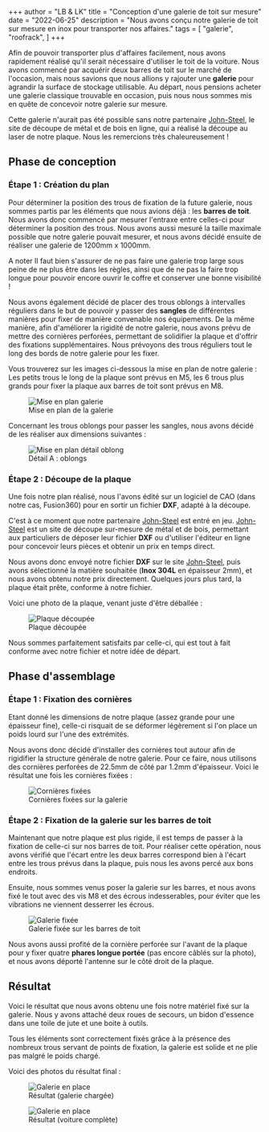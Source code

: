 +++
author = "LB & LK"
title = "Conception d'une galerie de toit sur mesure"
date = "2022-06-25"
description = "Nous avons conçu notre galerie de toit sur mesure en inox pour transporter nos affaires."
tags = [
    "galerie",
    "roofrack",
]
+++

Afin de pouvoir transporter plus d'affaires facilement, nous avons rapidement réalisé qu'il serait nécessaire d'utiliser le toit de la voiture. Nous avons commencé par acquérir deux barres de toit sur le marché de l'occasion, mais nous savions que nous allions y rajouter une <b>galerie</b> pour agrandir la surface de stockage utilisable. Au départ, nous pensions acheter une galerie classique trouvable en occasion, puis nous nous sommes mis en quête de concevoir notre galerie sur mesure.

Cette galerie n'aurait pas été possible sans notre partenaire <a class="anchor-link" target="_blank" class="link" href="https://john-steel.com/">John-Steel</a>, le site de découpe de métal et de bois en ligne, qui a réalisé la découpe au laser de notre plaque. Nous les remercions très chaleureusement !

## Phase de conception
### Étape 1 : Création du plan

Pour déterminer la position des trous de fixation de la future galerie, nous sommes partis par les éléments que nous avions déjà : les <b>barres de toit</b>. Nous avons donc commencé par mesurer l'entraxe entre celles-ci pour déterminer la position des trous. Nous avons aussi mesuré la taille maximale possible que notre galerie pouvait mesurer, et nous avons décidé ensuite de réaliser une galerie de 1200mm x 1000mm.

A noter Il faut bien s'assurer de ne pas faire une galerie trop large sous peine de ne plus être dans les règles, ainsi que de ne pas la faire trop longue pour pouvoir encore ouvrir le coffre et conserver une bonne visibilité !

Nous avons également décidé de placer des trous oblongs à intervalles réguliers dans le but de pouvoir y passer des <b>sangles</b> de différentes manières pour fixer de manière convenable nos équipements. De la même manière, afin d'améliorer la rigidité de notre galerie, nous avons prévu de mettre des cornières perforées, permettant de solidifier la plaque et d'offrir des fixations supplémentaires. Nous prévoyons des trous réguliers tout le long des bords de notre galerie pour les fixer.

Vous trouverez sur les images ci-dessous la mise en plan de notre galerie : Les petits trous le long de la plaque sont prévus en M5, les 6 trous plus grands pour fixer la plaque aux barres de toit sont prévus en M8.

<figure>
    <img loading="lazy" class="image-article" src="/images/roofrack/mep-galerie.png" alt="Mise en plan galerie">
    <figcaption class="figure-caption">Mise en plan de la galerie</figcaption>
</figure>
Concernant les trous oblongs pour passer les sangles, nous avons décidé de les réaliser aux dimensions suivantes :
<figure>
    <img loading="lazy" class="image-article" src="/images/roofrack/mep-oblongs.png" alt="Mise en plan détail oblong">
    <figcaption class="figure-caption">Détail A : oblongs</figcaption>
</figure>

### Étape 2 : Découpe de la plaque
Une fois notre plan réalisé, nous l'avons édité sur un logiciel de CAO (dans notre cas, Fusion360) pour en sortir un fichier <b>DXF</b>, adapté à la découpe.

C'est à ce moment que notre partenaire <a class="anchor-link" target="_blank" class="link" href="https://john-steel.com/">John-Steel</a> est entré en jeu. <a class="anchor-link" target="_blank" class="link" href="https://john-steel.com/">John-Steel</a> est un site de découpe sur-mesure de métal et de bois, permettant aux particuliers de déposer leur fichier <b>DXF</b> ou d'utiliser l'éditeur en ligne pour concevoir leurs pièces et obtenir un prix en temps direct.

Nous avons donc envoyé notre fichier <b>DXF</b> sur le site <a class="anchor-link" target="_blank" class="link" href="https://john-steel.com/">John-Steel</a>, puis avons sélectionné la matière souhaitée (<b>Inox 304L</b> en épaisseur 2mm), et nous avons obtenu notre prix directement. Quelques jours plus tard, la plaque était prête, conforme à notre fichier.

Voici une photo de la plaque, venant juste d'être déballée :

<figure>
    <img loading="lazy" class="image-article" src="/images/roofrack/roofrack-1.jpg" alt="Plaque découpée">
    <figcaption class="figure-caption">Plaque découpée</figcaption>
</figure>

Nous sommes parfaitement satisfaits par celle-ci, qui est tout à fait conforme avec notre fichier et notre idée de départ.

## Phase d'assemblage
### Étape 1 : Fixation des cornières

Etant donné les dimensions de notre plaque (assez grande pour une épaisseur fine), celle-ci risquait de se déformer légèrement si l'on place un poids lourd sur l'une des extrémités.

Nous avons donc décidé d'installer des cornières tout autour afin de rigidifier la structure générale de notre galerie. Pour ce faire, nous utilisons des cornières perforées de 22.5mm de côté par 1.2mm d'épaisseur. Voici le résultat une fois les cornières fixées :

<figure>
    <img loading="lazy" class="image-article" src="/images/roofrack/roofrack-2.jpg" alt="Cornières fixées">
    <figcaption class="figure-caption">Cornières fixées sur la galerie</figcaption>
</figure>

### Étape 2 : Fixation de la galerie sur les barres de toit

Maintenant que notre plaque est plus rigide, il est temps de passer à la fixation de celle-ci sur nos barres de toit. Pour réaliser cette opération, nous avons vérifié que l'écart entre les deux barres correspond bien à l'écart entre les trous prévus dans la plaque, puis nous les avons percé aux bons endroits.

Ensuite, nous sommes venus poser la galerie sur les barres, et nous avons fixé le tout avec des vis M8 et des écrous indesserables, pour éviter que les vibrations ne viennent desserrer les écrous.

<figure>
    <img loading="lazy" class="image-article" src="/images/roofrack/roofrack-3.jpg" alt="Galerie fixée">
    <figcaption class="figure-caption">Galerie fixée sur les barres de toit</figcaption>
</figure>

Nous avons aussi profité de la cornière perforée sur l'avant de la plaque pour y fixer quatre <b>phares longue portée</b> (pas encore câblés sur la photo), et nous avons déporté l'antenne sur le côté droit de la plaque.

## Résultat

Voici le résultat que nous avons obtenu une fois notre matériel fixé sur la galerie. Nous y avons attaché deux roues de secours, un bidon d'essence dans une toile de jute et une boite à outils.

Tous les éléments sont correctement fixés grâce à la présence des nombreux trous servant de points de fixation, la galerie est solide et ne plie pas malgré le poids chargé.

Voici des photos du résultat final :

<figure>
    <img loading="lazy" class="image-article" src="/images/roofrack/roofrack-4.jpg" alt="Galerie en place">
    <figcaption class="figure-caption">Résultat (galerie chargée)</figcaption>
</figure>

<figure>
    <img loading="lazy" class="image-article" src="/images/roofrack/roofrack-5.jpg" alt="Galerie en place">
    <figcaption class="figure-caption">Résultat (voiture complète)</figcaption>
</figure>
